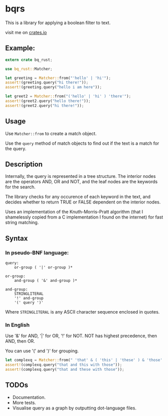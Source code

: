 # bqrs

This is a library for applying a boolean filter to text.

visit me on [crates.io](https://crates.io/crates/bqrs)

## Example:

``` rust
extern crate bq_rust;

use bq_rust::Matcher;

let greeting = Matcher::from("'hello' | 'hi'");
assert!(greeting.query("hi there!"));
assert!(greeting.query("hello i am here"));

let greet2 = Matcher::from("('hello' | 'hi' ) 'there'");
assert!(greet2.query("hello there!"));
assert!(greet2.query("hi there!"));
```

## Usage

Use `Matcher::from` to create a match object.

Use the `query` method of match objects to find out if the text is a match for the query.

## Description

Internally, the query is represented in a tree structure. The interior nodes are the operators AND, OR and NOT, and the leaf nodes are the keywords for the search.

The library checks for any occurence of each keyword in the text, and decides whether to return TRUE or FALSE dependent on the interior nodes.

Uses an implementation of the Knuth-Morris-Pratt algorithm (that I shamelessly copied from a C implementation I found on the internet) for fast string matching.

## Syntax

### In pseudo-BNF language:

``` bnf
query:
    or-group ( '|' or-group )*

or-group:
    and-group ( '&' and-group )*

and-group:
    STRINGLITERAL
    '!' and-group
    '(' query ')'
```

Where `STRINGLITERAL` is any ASCII character sequence enclosed in quotes.

### In English

Use '&' for AND, '|' for OR, '!' for NOT. NOT has highest precedence, then AND, then OR.

You can use '(' and ')' for grouping.

``` rust
let complexq = Matcher::from(" 'that' & ( 'this' | 'these' ) & 'those' ");
assert!(complexq.query("that and this with those"));
assert!(complexq.query("that and these with those"));
```

## TODOs

* Documentation.
* More tests.
* Visualise query as a graph by outputting dot-language files.
